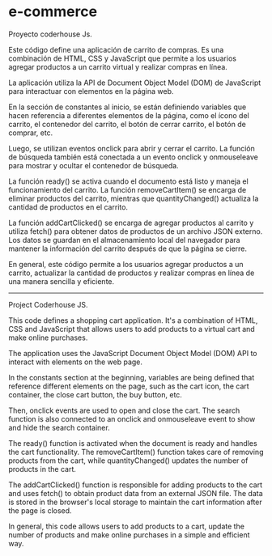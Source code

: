 # e-commerce
Proyecto coderhouse Js.


Este código define una aplicación de carrito de compras. Es una combinación de HTML, CSS y JavaScript que permite a los usuarios agregar productos a un carrito virtual y realizar compras en línea.

La aplicación utiliza la API de Document Object Model (DOM) de JavaScript para interactuar con elementos en la página web.

En la sección de constantes al inicio, se están definiendo variables que hacen referencia a diferentes elementos de la página, como el ícono del carrito, el contenedor del carrito, el botón de cerrar carrito, el botón de comprar, etc.

Luego, se utilizan eventos onclick para abrir y cerrar el carrito. La función de búsqueda también está conectada a un evento onclick y onmouseleave para mostrar y ocultar el contenedor de búsqueda.

La función ready() se activa cuando el documento está listo y maneja el funcionamiento del carrito. La función removeCartItem() se encarga de eliminar productos del carrito, mientras que quantityChanged() actualiza la cantidad de productos en el carrito.

La función addCartClicked() se encarga de agregar productos al carrito y utiliza fetch() para obtener datos de productos de un archivo JSON externo. Los datos se guardan en el almacenamiento local del navegador para mantener la información del carrito después de que la página se cierre.

En general, este código permite a los usuarios agregar productos a un carrito, actualizar la cantidad de productos y realizar compras en línea de una manera sencilla y eficiente.

-----------------------------------------------------------------------------------------------------------------------------------------------------------------------

Project Coderhouse JS.

This code defines a shopping cart application. It's a combination of HTML, CSS and JavaScript that allows users to add products to a virtual cart and make online purchases.

The application uses the JavaScript Document Object Model (DOM) API to interact with elements on the web page.

In the constants section at the beginning, variables are being defined that reference different elements on the page, such as the cart icon, the cart container, the close cart button, the buy button, etc.

Then, onclick events are used to open and close the cart. The search function is also connected to an onclick and onmouseleave event to show and hide the search container.

The ready() function is activated when the document is ready and handles the cart functionality. The removeCartItem() function takes care of removing products from the cart, while quantityChanged() updates the number of products in the cart.

The addCartClicked() function is responsible for adding products to the cart and uses fetch() to obtain product data from an external JSON file. The data is stored in the browser's local storage to maintain the cart information after the page is closed.

In general, this code allows users to add products to a cart, update the number of products and make online purchases in a simple and efficient way.
